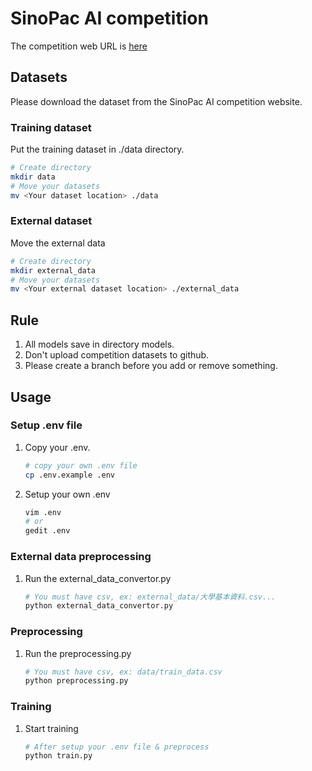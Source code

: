# SinoPac AI competition
The competition web URL is [here](https://tbrain.trendmicro.com.tw/Competitions/Details/30)

## Datasets
Please download the dataset from the SinoPac AI competition website.

### Training dataset
Put the training dataset in ./data directory.
``` bash
# Create directory
mkdir data
# Move your datasets
mv <Your dataset location> ./data
```

### External dataset
Move the external data
``` bash
# Create directory
mkdir external_data
# Move your datasets
mv <Your external dataset location> ./external_data
```


## Rule
1. All models save in directory models.
2. Don't upload competition datasets to github.
3. Please create a branch before you add or remove something.


## Usage

### Setup .env file
1. Copy your .env.
    ``` bash
    # copy your own .env file
    cp .env.example .env
    ```
2. Setup your own .env
    ``` bash
    vim .env
    # or
    gedit .env
    ```

### External data preprocessing
1. Run the external_data_convertor.py
    ``` bash
    # You must have csv, ex: external_data/大學基本資料.csv...
    python external_data_convertor.py
    ```

### Preprocessing
1. Run the preprocessing.py
    ``` bash
    # You must have csv, ex: data/train_data.csv
    python preprocessing.py
    ```
### Training
1. Start training
    ``` bash
    # After setup your .env file & preprocess
    python train.py
    ```